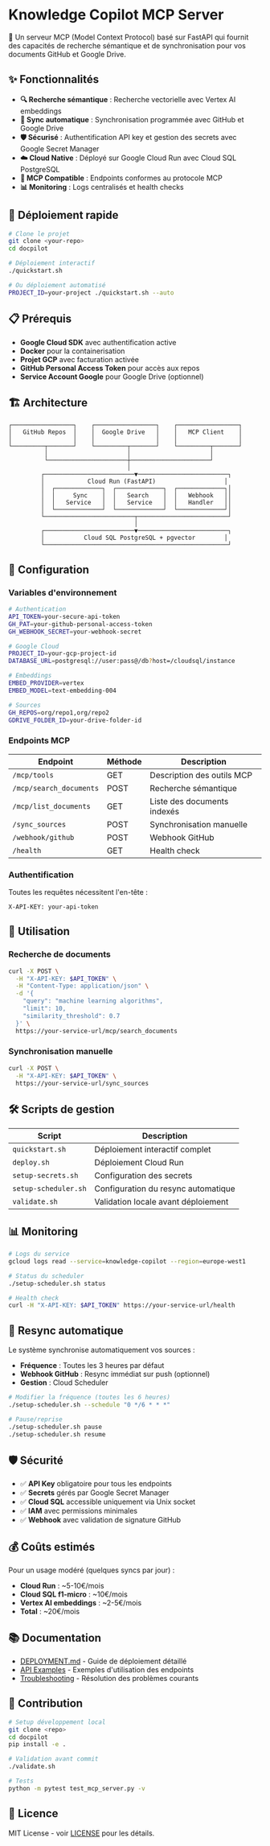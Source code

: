 # Knowledge Copilot MCP Server

🚀 Un serveur MCP (Model Context Protocol) basé sur FastAPI qui fournit des capacités de recherche sémantique et de synchronisation pour vos documents GitHub et Google Drive.

## ✨ Fonctionnalités

- **🔍 Recherche sémantique** : Recherche vectorielle avec Vertex AI embeddings
- **🔄 Sync automatique** : Synchronisation programmée avec GitHub et Google Drive  
- **🛡️ Sécurisé** : Authentification API key et gestion des secrets avec Google Secret Manager
- **☁️ Cloud Native** : Déployé sur Google Cloud Run avec Cloud SQL PostgreSQL
- **🔗 MCP Compatible** : Endpoints conformes au protocole MCP
- **📊 Monitoring** : Logs centralisés et health checks

## 🚀 Déploiement rapide

```bash
# Clone le projet
git clone <your-repo>
cd docpilot

# Déploiement interactif
./quickstart.sh

# Ou déploiement automatisé
PROJECT_ID=your-project ./quickstart.sh --auto
```

## 📋 Prérequis

- **Google Cloud SDK** avec authentification active
- **Docker** pour la containerisation
- **Projet GCP** avec facturation activée
- **GitHub Personal Access Token** pour accès aux repos
- **Service Account Google** pour Google Drive (optionnel)

## 🏗️ Architecture

```
┌─────────────────┐    ┌─────────────────┐    ┌─────────────────┐
│   GitHub Repos  │    │  Google Drive   │    │   MCP Client    │
│                 │    │                 │    │                 │
└─────────┬───────┘    └─────────┬───────┘    └─────────┬───────┘
          │                      │                      │
          └──────────────────────┼──────────────────────┘
                                 │
         ┌─────────────────────────▼─────────────────────────┐
         │            Cloud Run (FastAPI)                   │
         │  ┌─────────────┐  ┌─────────────┐  ┌─────────────┐│
         │  │     Sync    │  │   Search    │  │   Webhook   ││
         │  │   Service   │  │   Service   │  │   Handler   ││
         │  └─────────────┘  └─────────────┘  └─────────────┘│
         └─────────────────────────┬─────────────────────────┘
                                   │
         ┌─────────────────────────▼─────────────────────────┐
         │           Cloud SQL PostgreSQL + pgvector        │
         └───────────────────────────────────────────────────┘
```

## 🔧 Configuration

### Variables d'environnement

```bash
# Authentication
API_TOKEN=your-secure-api-token
GH_PAT=your-github-personal-access-token
GH_WEBHOOK_SECRET=your-webhook-secret

# Google Cloud
PROJECT_ID=your-gcp-project-id
DATABASE_URL=postgresql://user:pass@/db?host=/cloudsql/instance

# Embeddings
EMBED_PROVIDER=vertex
EMBED_MODEL=text-embedding-004

# Sources
GH_REPOS=org/repo1,org/repo2
GDRIVE_FOLDER_ID=your-drive-folder-id
```

### Endpoints MCP

| Endpoint | Méthode | Description |
|----------|---------|-------------|
| `/mcp/tools` | GET | Description des outils MCP |
| `/mcp/search_documents` | POST | Recherche sémantique |
| `/mcp/list_documents` | GET | Liste des documents indexés |
| `/sync_sources` | POST | Synchronisation manuelle |
| `/webhook/github` | POST | Webhook GitHub |
| `/health` | GET | Health check |

### Authentification

Toutes les requêtes nécessitent l'en-tête :
```
X-API-KEY: your-api-token
```

## 📖 Utilisation

### Recherche de documents

```bash
curl -X POST \
  -H "X-API-KEY: $API_TOKEN" \
  -H "Content-Type: application/json" \
  -d '{
    "query": "machine learning algorithms",
    "limit": 10,
    "similarity_threshold": 0.7
  }' \
  https://your-service-url/mcp/search_documents
```

### Synchronisation manuelle

```bash
curl -X POST \
  -H "X-API-KEY: $API_TOKEN" \
  https://your-service-url/sync_sources
```

## 🛠️ Scripts de gestion

| Script | Description |
|--------|-------------|
| `quickstart.sh` | Déploiement interactif complet |
| `deploy.sh` | Déploiement Cloud Run |
| `setup-secrets.sh` | Configuration des secrets |
| `setup-scheduler.sh` | Configuration du resync automatique |
| `validate.sh` | Validation locale avant déploiement |

## 📊 Monitoring

```bash
# Logs du service
gcloud logs read --service=knowledge-copilot --region=europe-west1

# Status du scheduler
./setup-scheduler.sh status

# Health check
curl -H "X-API-KEY: $API_TOKEN" https://your-service-url/health
```

## 🔄 Resync automatique

Le système synchronise automatiquement vos sources :
- **Fréquence** : Toutes les 3 heures par défaut
- **Webhook GitHub** : Resync immédiat sur push (optionnel)
- **Gestion** : Cloud Scheduler

```bash
# Modifier la fréquence (toutes les 6 heures)
./setup-scheduler.sh --schedule "0 */6 * * *"

# Pause/reprise
./setup-scheduler.sh pause
./setup-scheduler.sh resume
```

## 🛡️ Sécurité

- ✅ **API Key** obligatoire pour tous les endpoints
- ✅ **Secrets** gérés par Google Secret Manager  
- ✅ **Cloud SQL** accessible uniquement via Unix socket
- ✅ **IAM** avec permissions minimales
- ✅ **Webhook** avec validation de signature GitHub

## 💰 Coûts estimés

Pour un usage modéré (quelques syncs par jour) :
- **Cloud Run** : ~5-10€/mois
- **Cloud SQL f1-micro** : ~10€/mois
- **Vertex AI embeddings** : ~2-5€/mois
- **Total** : ~20€/mois

## 📚 Documentation

- [DEPLOYMENT.md](DEPLOYMENT.md) - Guide de déploiement détaillé
- [API Examples](examples/) - Exemples d'utilisation des endpoints
- [Troubleshooting](DEPLOYMENT.md#troubleshooting) - Résolution des problèmes courants

## 🤝 Contribution

```bash
# Setup développement local
git clone <repo>
cd docpilot
pip install -e .

# Validation avant commit
./validate.sh

# Tests
python -m pytest test_mcp_server.py -v
```

## 📄 Licence

MIT License - voir [LICENSE](LICENSE) pour les détails.